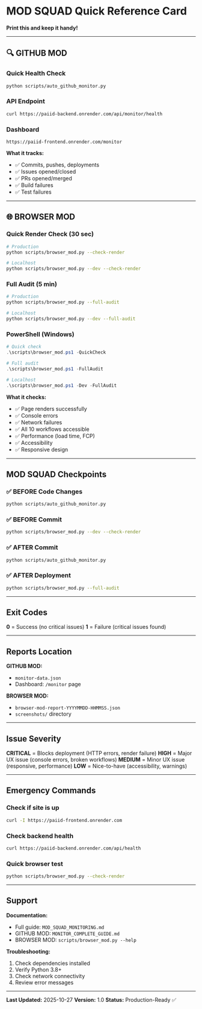 # MOD SQUAD Quick Reference Card
**Print this and keep it handy!**

---

## 🔍 GITHUB MOD

### Quick Health Check
```bash
python scripts/auto_github_monitor.py
```

### API Endpoint
```bash
curl https://paiid-backend.onrender.com/api/monitor/health
```

### Dashboard
```
https://paiid-frontend.onrender.com/monitor
```

**What it tracks:**
- ✅ Commits, pushes, deployments
- ✅ Issues opened/closed
- ✅ PRs opened/merged
- ✅ Build failures
- ✅ Test failures

---

## 🌐 BROWSER MOD

### Quick Render Check (30 sec)
```bash
# Production
python scripts/browser_mod.py --check-render

# Localhost
python scripts/browser_mod.py --dev --check-render
```

### Full Audit (5 min)
```bash
# Production
python scripts/browser_mod.py --full-audit

# Localhost
python scripts/browser_mod.py --dev --full-audit
```

### PowerShell (Windows)
```powershell
# Quick check
.\scripts\browser_mod.ps1 -QuickCheck

# Full audit
.\scripts\browser_mod.ps1 -FullAudit

# Localhost
.\scripts\browser_mod.ps1 -Dev -FullAudit
```

**What it checks:**
- ✅ Page renders successfully
- ✅ Console errors
- ✅ Network failures
- ✅ All 10 workflows accessible
- ✅ Performance (load time, FCP)
- ✅ Accessibility
- ✅ Responsive design

---

## MOD SQUAD Checkpoints

### ✅ BEFORE Code Changes
```bash
python scripts/auto_github_monitor.py
```

### ✅ BEFORE Commit
```bash
python scripts/browser_mod.py --dev --check-render
```

### ✅ AFTER Commit
```bash
python scripts/auto_github_monitor.py
```

### ✅ AFTER Deployment
```bash
python scripts/browser_mod.py --full-audit
```

---

## Exit Codes

**0** = Success (no critical issues)
**1** = Failure (critical issues found)

---

## Reports Location

**GITHUB MOD:**
- `monitor-data.json`
- Dashboard: `/monitor` page

**BROWSER MOD:**
- `browser-mod-report-YYYYMMDD-HHMMSS.json`
- `screenshots/` directory

---

## Issue Severity

**CRITICAL** = Blocks deployment (HTTP errors, render failure)
**HIGH** = Major UX issue (console errors, broken workflows)
**MEDIUM** = Minor UX issue (responsive, performance)
**LOW** = Nice-to-have (accessibility, warnings)

---

## Emergency Commands

### Check if site is up
```bash
curl -I https://paiid-frontend.onrender.com
```

### Check backend health
```bash
curl https://paiid-backend.onrender.com/api/health
```

### Quick browser test
```bash
python scripts/browser_mod.py --check-render
```

---

## Support

**Documentation:**
- Full guide: `MOD_SQUAD_MONITORING.md`
- GITHUB MOD: `MONITOR_COMPLETE_GUIDE.md`
- BROWSER MOD: `scripts/browser_mod.py --help`

**Troubleshooting:**
1. Check dependencies installed
2. Verify Python 3.8+
3. Check network connectivity
4. Review error messages

---

**Last Updated:** 2025-10-27
**Version:** 1.0
**Status:** Production-Ready ✅
